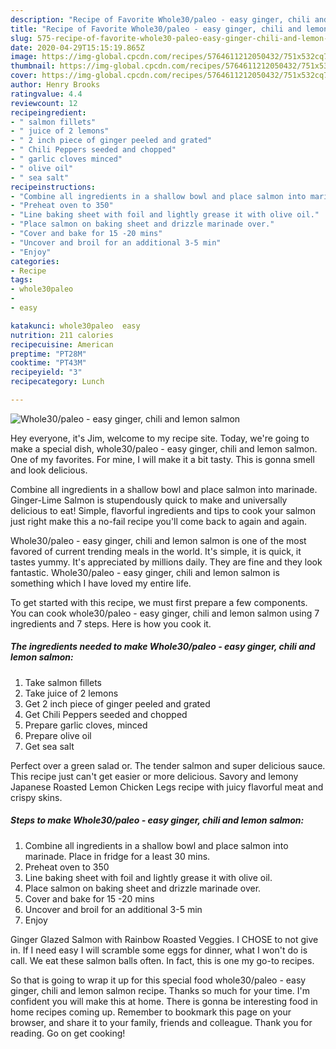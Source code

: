 ```yaml
---
description: "Recipe of Favorite Whole30/paleo - easy ginger, chili and lemon salmon"
title: "Recipe of Favorite Whole30/paleo - easy ginger, chili and lemon salmon"
slug: 575-recipe-of-favorite-whole30-paleo-easy-ginger-chili-and-lemon-salmon
date: 2020-04-29T15:15:19.865Z
image: https://img-global.cpcdn.com/recipes/5764611212050432/751x532cq70/whole30paleo-easy-ginger-chili-and-lemon-salmon-recipe-main-photo.jpg
thumbnail: https://img-global.cpcdn.com/recipes/5764611212050432/751x532cq70/whole30paleo-easy-ginger-chili-and-lemon-salmon-recipe-main-photo.jpg
cover: https://img-global.cpcdn.com/recipes/5764611212050432/751x532cq70/whole30paleo-easy-ginger-chili-and-lemon-salmon-recipe-main-photo.jpg
author: Henry Brooks
ratingvalue: 4.4
reviewcount: 12
recipeingredient:
- " salmon fillets"
- " juice of 2 lemons"
- " 2 inch piece of ginger peeled and grated"
- " Chili Peppers seeded and chopped"
- " garlic cloves minced"
- " olive oil"
- " sea salt"
recipeinstructions:
- "Combine all ingredients in a shallow bowl and place salmon into marinade. Place in fridge for a least 30 mins."
- "Preheat oven to 350"
- "Line baking sheet with foil and lightly grease it with olive oil."
- "Place salmon on baking sheet and drizzle marinade over."
- "Cover and bake for 15 -20 mins"
- "Uncover and broil for an additional 3-5 min"
- "Enjoy"
categories:
- Recipe
tags:
- whole30paleo
- 
- easy

katakunci: whole30paleo  easy 
nutrition: 211 calories
recipecuisine: American
preptime: "PT28M"
cooktime: "PT43M"
recipeyield: "3"
recipecategory: Lunch

---
```



![Whole30/paleo - easy ginger, chili and lemon salmon](https://img-global.cpcdn.com/recipes/5764611212050432/751x532cq70/whole30paleo-easy-ginger-chili-and-lemon-salmon-recipe-main-photo.jpg)

Hey everyone, it's Jim, welcome to my recipe site. Today, we're going to make a special dish, whole30/paleo - easy ginger, chili and lemon salmon. One of my favorites. For mine, I will make it a bit tasty. This is gonna smell and look delicious.

Combine all ingredients in a shallow bowl and place salmon into marinade. Ginger-Lime Salmon is stupendously quick to make and universally delicious to eat! Simple, flavorful ingredients and tips to cook your salmon just right make this a no-fail recipe you&#39;ll come back to again and again.

Whole30/paleo - easy ginger, chili and lemon salmon is one of the most favored of current trending meals in the world. It's simple, it is quick, it tastes yummy. It's appreciated by millions daily. They are fine and they look fantastic. Whole30/paleo - easy ginger, chili and lemon salmon is something which I have loved my entire life.


To get started with this recipe, we must first prepare a few components. You can cook whole30/paleo - easy ginger, chili and lemon salmon using 7 ingredients and 7 steps. Here is how you cook it.

<!--inarticleads1-->

##### The ingredients needed to make Whole30/paleo - easy ginger, chili and lemon salmon:

1. Take  salmon fillets
1. Take  juice of 2 lemons
1. Get  2 inch piece of ginger peeled and grated
1. Get  Chili Peppers seeded and chopped
1. Prepare  garlic cloves, minced
1. Prepare  olive oil
1. Get  sea salt


Perfect over a green salad or. The tender salmon and super delicious sauce. This recipe just can&#39;t get easier or more delicious. Savory and lemony Japanese Roasted Lemon Chicken Legs recipe with juicy flavorful meat and crispy skins. 

<!--inarticleads2-->

##### Steps to make Whole30/paleo - easy ginger, chili and lemon salmon:

1. Combine all ingredients in a shallow bowl and place salmon into marinade. Place in fridge for a least 30 mins.
1. Preheat oven to 350
1. Line baking sheet with foil and lightly grease it with olive oil.
1. Place salmon on baking sheet and drizzle marinade over.
1. Cover and bake for 15 -20 mins
1. Uncover and broil for an additional 3-5 min
1. Enjoy


Ginger Glazed Salmon with Rainbow Roasted Veggies. I CHOSE to not give in. If I need easy I will scramble some eggs for dinner, what I won&#39;t do is call. We eat these salmon balls often. In fact, this is one my go-to recipes. 

So that is going to wrap it up for this special food whole30/paleo - easy ginger, chili and lemon salmon recipe. Thanks so much for your time. I'm confident you will make this at home. There is gonna be interesting food in home recipes coming up. Remember to bookmark this page on your browser, and share it to your family, friends and colleague. Thank you for reading. Go on get cooking!

